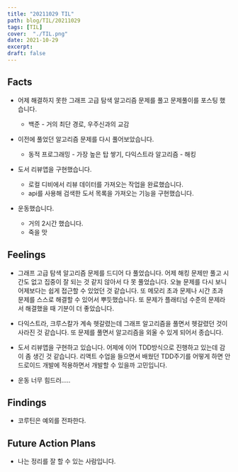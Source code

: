 ```yaml
---
title: "20211029 TIL"
path: blog/TIL/20211029
tags: [TIL]
cover:  "./TIL.png"
date: 2021-10-29
excerpt:
draft: false
---
```


## Facts

* 어제 해결하지 못한 그래프 고급 탐색 알고리즘 문제를 풀고 문제풀이를 포스팅 했습니다.
  * 백준 - 거의 최단 경로, 우주신과의 교감 
* 이전에 풀었던 알고리즘 문제를 다시 풀어보았습니다.
  * 동적 프로그래밍 - 가장 높은 탑 쌓기, 다익스트라 알고리즘 - 해킹 

* 도서 리뷰앱을 구현했습니다.
  * 로컬 디비에서 리뷰 데이터를 가져오는 작업을 완료했습니다.
  * api를 사용해 검색한 도서 목록을 가져오는 기능을 구현했습니다.
  
* 운동했습니다.
  * 거의 2시간 했습니다.
  * 죽을 맛 
  
## Feelings

* 그래프 고급 탐색 알고리즘 문제를 드디어 다 풀었습니다. 어제 해킹 문제만 풀고 시간도 없고 집중이 잘 되는 것 같지 않아서 다 못 풀었습니다. 오늘 문제를 다시 보니 어제보다는 쉽게 접근할 수 있었던 것 같습니다. 또 메모리 초과 문제나 시간 초과 문제를 스스로 해결할 수 있어서 뿌듯했습니다. 또 문제가 플래티넘 수준의 문제라서 해결했을 때 기분이 더 좋았습니다.

* 다익스트라, 크루스칼가 계속 헷갈렸는데 그래프 알고리즘을 풀면서 헷갈렸던 것이 사라진 것 같습니다. 또 문제를 풀면서 알고리즘을 외울 수 있게 되어서 종습니다.


* 도서 리뷰앱을 구현하고 있습니다. 어제에 이어 TDD방식으로 진행하고 있는데 감이 좀 생긴 것 같습니다. 리액트 수업을 들으면서 배웠던 TDD주기를 어떻게 하면 안드로이드 개발에 적용하면서 개발할 수 있을까 고민입니다. 

* 운동 너무 힘드러.....


## Findings

* 코루틴은 예외를 전파한다. 

## Future Action Plans

* 나는 정리를 잘 할 수 있는 사람입니다.















